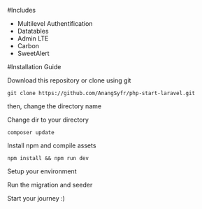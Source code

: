#Includes
 - Multilevel Authentification <br>
 - Datatables <br>
 - Admin LTE <br>
 - Carbon <br>
 - SweetAlert <br>

#Installation Guide </h2>
<p> Download this repository or clone using git </p>

```
git clone https://github.com/AnangSyfr/php-start-laravel.git
```


<p> then, change the directory name </p>
<p> Change dir to your directory </p>

```
composer update
```


<p> Install npm and compile assets </p>

```
npm install && npm run dev
```


<p> Setup your environment </p>
<p> Run the migration and seeder </p>
<p> Start your journey :) </p>

